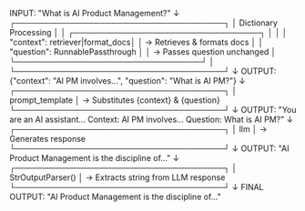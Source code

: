 INPUT: "What is AI Product Management?"
↓
┌─────────────────────────────────────┐
│ Dictionary Processing │
│ ┌─────────────────────────────────┐ │
│ │ "context": retriever|format_docs│ │ → Retrieves & formats docs
│ │ "question": RunnablePassthrough │ │ → Passes question unchanged
│ └─────────────────────────────────┘ │
└─────────────────────────────────────┘
↓
OUTPUT: {"context": "AI PM involves...", "question": "What is AI PM?"}
↓
┌─────────────────────────────────────┐
│ prompt_template │ → Substitutes {context} & {question}
└─────────────────────────────────────┘
↓
OUTPUT: "You are an AI assistant... Context: AI PM involves... Question: What is AI PM?"
↓
┌─────────────────────────────────────┐
│ llm │ → Generates response
└─────────────────────────────────────┘
↓
OUTPUT: "AI Product Management is the discipline of..."
↓
┌─────────────────────────────────────┐
│ StrOutputParser() │ → Extracts string from LLM response
└─────────────────────────────────────┘
↓
FINAL OUTPUT: "AI Product Management is the discipline of..."
